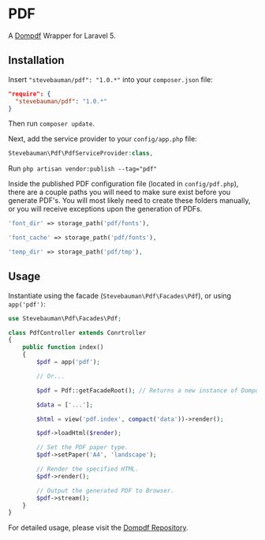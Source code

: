# PDF

A [Dompdf](https://github.com/dompdf/dompdf) Wrapper for Laravel 5.

## Installation

Insert `"stevebauman/pdf": "1.0.*"` into your `composer.json` file:

```json
"require": {
  "stevebauman/pdf": "1.0.*"
}
```

Then run `composer update`.

Next, add the service provider to your `config/app.php` file:

```php
Stevebauman\Pdf\PdfServiceProvider:class,
```

Run `php artisan vendor:publish --tag="pdf"`

Inside the published PDF configuration file (located in `config/pdf.php`), there are a couple paths you will
need to make sure exist before you generate PDF's. You will most likely need to create these
folders manually, or you will receive exceptions upon the generation of PDFs.

```php
'font_dir' => storage_path('pdf/fonts'),

'font_cache' => storage_path('pdf/fonts'),

'temp_dir' => storage_path('pdf/tmp'),
```

## Usage

Instantiate using the facade (`Stevebauman\Pdf\Facades\Pdf`), or using `app('pdf')`:

```php
use Stevebauman\Pdf\Facades\Pdf;

class PdfController extends Conrtroller
{
    public function index()
    {
        $pdf = app('pdf');

        // Or...

        $pdf = Pdf::getFacadeRoot(); // Returns a new instance of Dompdf.

        $data = ['...'];

        $html = view('pdf.index', compact('data'))->render();

        $pdf->loadHtml($render);

        // Set the PDF paper type.
        $pdf->setPaper('A4', 'landscape');

        // Render the specified HTML.
        $pdf->render();

        // Output the generated PDF to Browser.
        $pdf->stream();
    }
}
```

For detailed usage, please visit the [Dompdf Repository](https://github.com/dompdf/dompdf).
